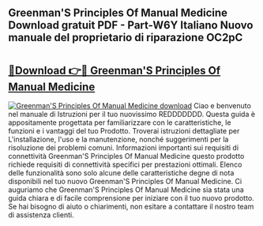 ## Greenman'S Principles Of Manual Medicine Download gratuit PDF - Part-W6Y Italiano Nuovo manuale del proprietario di riparazione OC2pC

# <h2><a href="http://dfc4dx.blite.top/?on=Greenman%27S+Principles+Of+Manual+Medicine">🔗Download 👉🔴 Greenman'S Principles Of Manual Medicine</a></h2>

[![Greenman'S Principles Of Manual Medicine download](https://i.imgur.com/lujVjoI.png)](http://dfc4dx.blite.top/?on=Greenman%27S+Principles+Of+Manual+Medicine)
Ciao e benvenuto nel manuale di Istruzioni per il tuo nuovissimo REDDDDDDD. Questa guida è appositamente progettata per familiarizzare con le caratteristiche, le funzioni e i vantaggi del tuo Prodotto. Troverai istruzioni dettagliate per L'installazione, l'uso e la manutenzione, nonché suggerimenti per la risoluzione dei problemi comuni. Informazioni importanti sui requisiti di connettività Greenman'S Principles Of Manual Medicine questo prodotto richiede requisiti di connettività specifici per prestazioni ottimali. Elenco delle funzionalità sono solo alcune delle caratteristiche degne di nota disponibili nel tuo nuovo Greenman'S Principles Of Manual Medicine. Ci auguriamo che Greenman'S Principles Of Manual Medicine sia stata una guida chiara e di facile comprensione per iniziare con il tuo nuovo prodotto. Se hai bisogno di aiuto o chiarimenti, non esitare a contattare il nostro team di assistenza clienti.
